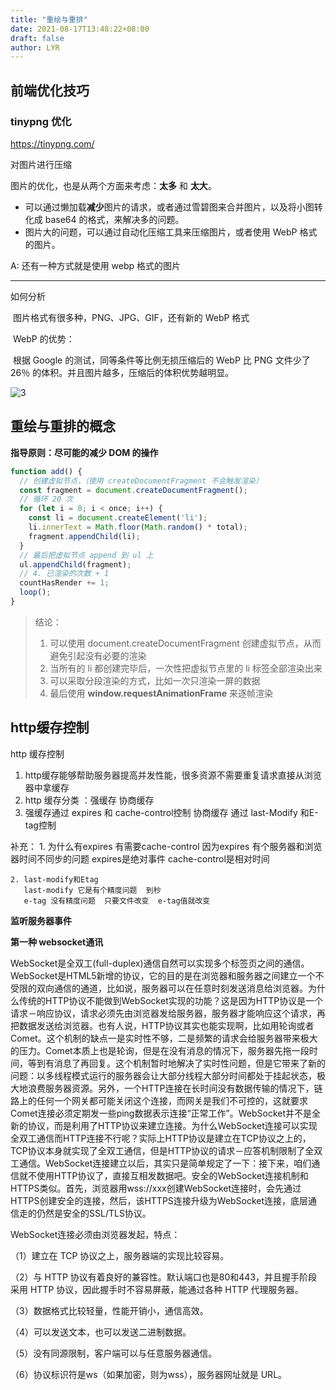 ```yaml
---
title: "重绘与重排"
date: 2021-08-17T13:48:22+08:00
draft: false
author: LYR
---
```


## 前端优化技巧



### tinypng 优化

https://tinypng.com/



对图片进行压缩



图片的优化，也是从两个方面来考虑：**太多** 和 **太大**。

- 可以通过懒加载**减少**图片的请求，或者通过雪碧图来合并图片，以及将小图转化成 base64 的格式，来解决多的问题。
- 图片大的问题，可以通过自动化压缩工具来压缩图片，或者使用 WebP 格式的图片。

A:  还有一种方式就是使用 webp 格式的图片



---

如何分析

​	图片格式有很多种，PNG、JPG、GIF，还有新的 WebP 格式

​	WebP 的优势：

​	根据 Google 的测试，同等条件等比例无损压缩后的 WebP 比 PNG 文件少了 26％ 的体积。并且图片越多，压缩后的体积优势越明显。

![3](https://cdn.jsdelivr.net/gh/lyr-2000/images_repo_2021_ASUS/2021_09_11_13_12_113.jpg)

## 重绘与重排的概念

**指导原则：尽可能的减少 DOM 的操作**



 

```js
function add() {
  // 创建虚拟节点，（使用 createDocumentFragment 不会触发渲染）
  const fragment = document.createDocumentFragment();
  // 循环 20 次
  for (let i = 0; i < once; i++) {
    const li = document.createElement('li');
    li.innerText = Math.floor(Math.random() * total);
    fragment.appendChild(li);
  }
  // 最后把虚拟节点 append 到 ul 上
  ul.appendChild(fragment);
  // 4. 已渲染的次数 + 1
  countHasRender += 1;
  loop();
}
```

> 结论：
>
> 1. 可以使用 document.createDocumentFragment 创建虚拟节点，从而避免引起没有必要的渲染
> 2. 当所有的 li 都创建完毕后，一次性把虚拟节点里的 li 标签全部渲染出来
> 3. 可以采取分段渲染的方式，比如一次只渲染一屏的数据
> 4. 最后使用 **window.requestAnimationFrame** 来逐帧渲染





## http缓存控制

http 缓存控制

1. http缓存能够帮助服务器提高并发性能，很多资源不需要重复请求直接从浏览器中拿缓存
2. http 缓存分类 ：强缓存 协商缓存
3. 强缓存通过  expires 和 cache-control控制  协商缓存  通过  last-Modify  和E-tag控制

补充：
    1. 为什么有expires 有需要cache-control 
        因为expires 有个服务器和浏览器时间不同步的问题
        expires是绝对事件   cache-control是相对时间

    2. last-modify和Etag
       last-modify 它是有个精度问题  到秒
       e-tag 没有精度问题  只要文件改变  e-tag值就改变



**监听服务器事件**

**第一种 websocket通讯**

WebSocket是全双工(full-duplex)通信自然可以实现多个标签页之间的通信。WebSocket是HTML5新增的协议，它的目的是在浏览器和服务器之间建立一个不受限的双向通信的通道，比如说，服务器可以在任意时刻发送消息给浏览器。为什么传统的HTTP协议不能做到WebSocket实现的功能？这是因为HTTP协议是一个请求－响应协议，请求必须先由浏览器发给服务器，服务器才能响应这个请求，再把数据发送给浏览器。也有人说，HTTP协议其实也能实现啊，比如用轮询或者Comet。这个机制的缺点一是实时性不够，二是频繁的请求会给服务器带来极大的压力。Comet本质上也是轮询，但是在没有消息的情况下，服务器先拖一段时间，等到有消息了再回复。这个机制暂时地解决了实时性问题，但是它带来了新的问题：以多线程模式运行的服务器会让大部分线程大部分时间都处于挂起状态，极大地浪费服务器资源。另外，一个HTTP连接在长时间没有数据传输的情况下，链路上的任何一个网关都可能关闭这个连接，而网关是我们不可控的，这就要求Comet连接必须定期发一些ping数据表示连接“正常工作”。WebSocket并不是全新的协议，而是利用了HTTP协议来建立连接。为什么WebSocket连接可以实现全双工通信而HTTP连接不行呢？实际上HTTP协议是建立在TCP协议之上的，TCP协议本身就实现了全双工通信，但是HTTP协议的请求－应答机制限制了全双工通信。WebSocket连接建立以后，其实只是简单规定了一下：接下来，咱们通信就不使用HTTP协议了，直接互相发数据吧。安全的WebSocket连接机制和HTTPS类似。首先，浏览器用wss://xxx创建WebSocket连接时，会先通过HTTPS创建安全的连接，然后，该HTTPS连接升级为WebSocket连接，底层通信走的仍然是安全的SSL/TLS协议。



WebSocket连接必须由浏览器发起，特点：

（1）建立在 TCP 协议之上，服务器端的实现比较容易。

（2）与 HTTP 协议有着良好的兼容性。默认端口也是80和443，并且握手阶段采用 HTTP 协议，因此握手时不容易屏蔽，能通过各种 HTTP 代理服务器。

（3）数据格式比较轻量，性能开销小，通信高效。

（4）可以发送文本，也可以发送二进制数据。

（5）没有同源限制，客户端可以与任意服务器通信。

（6）协议标识符是ws（如果加密，则为wss），服务器网址就是 URL。








